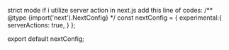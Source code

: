 strict mode if i utilize server action in next.js add this line of codes:
/** @type {import('next').NextConfig} */
const nextConfig = {
    experimental:{
        serverActions: true,
    }
};

export default nextConfig;
